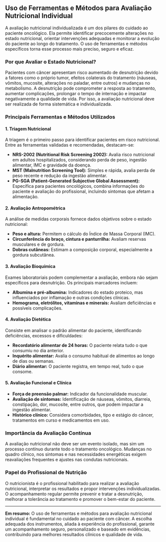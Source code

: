 ## Uso de Ferramentas e Métodos para Avaliação Nutricional Individual

A avaliação nutricional individualizada é um dos pilares do cuidado ao paciente oncológico. Ela permite identificar precocemente alterações no estado nutricional, orientar intervenções adequadas e monitorar a evolução do paciente ao longo do tratamento. O uso de ferramentas e métodos específicos torna esse processo mais preciso, seguro e eficaz.

### Por que Avaliar o Estado Nutricional?

Pacientes com câncer apresentam risco aumentado de desnutrição devido a fatores como o próprio tumor, efeitos colaterais do tratamento (náuseas, vômitos, mucosite, alterações no paladar, entre outros) e mudanças no metabolismo. A desnutrição pode comprometer a resposta ao tratamento, aumentar complicações, prolongar o tempo de internação e impactar negativamente a qualidade de vida. Por isso, a avaliação nutricional deve ser realizada de forma sistemática e individualizada.

### Principais Ferramentas e Métodos Utilizados

#### 1. **Triagem Nutricional**

A triagem é o primeiro passo para identificar pacientes em risco nutricional. Entre as ferramentas validadas e recomendadas, destacam-se:

- **NRS-2002 (Nutritional Risk Screening 2002):** Avalia risco nutricional em adultos hospitalizados, considerando perda de peso, ingestão alimentar, IMC e gravidade da doença.
- **MST (Malnutrition Screening Tool):** Simples e rápida, avalia perda de peso recente e redução da ingestão alimentar.
- **PG-SGA (Patient-Generated Subjective Global Assessment):** Específica para pacientes oncológicos, combina informações do paciente e avaliação do profissional, incluindo sintomas que afetam a alimentação.

#### 2. **Avaliação Antropométrica**

A análise de medidas corporais fornece dados objetivos sobre o estado nutricional:

- **Peso e altura:** Permitem o cálculo do Índice de Massa Corporal (IMC).
- **Circunferência do braço, cintura e panturrilha:** Avaliam reservas musculares e de gordura.
- **Dobras cutâneas:** Estimam a composição corporal, especialmente a gordura subcutânea.

#### 3. **Avaliação Bioquímica**

Exames laboratoriais podem complementar a avaliação, embora não sejam específicos para desnutrição. Os principais marcadores incluem:

- **Albumina e pré-albumina:** Indicadores do estado proteico, mas influenciados por inflamação e outras condições clínicas.
- **Hemograma, eletrólitos, vitaminas e minerais:** Avaliam deficiências e possíveis complicações.

#### 4. **Avaliação Dietética**

Consiste em analisar o padrão alimentar do paciente, identificando deficiências, excessos e dificuldades:

- **Recordatório alimentar de 24 horas:** O paciente relata tudo o que consumiu no dia anterior.
- **Inquérito alimentar:** Avalia o consumo habitual de alimentos ao longo de dias ou semanas.
- **Diário alimentar:** O paciente registra, em tempo real, tudo o que consome.

#### 5. **Avaliação Funcional e Clínica**

- **Força de preensão palmar:** Indicador da funcionalidade muscular.
- **Avaliação de sintomas:** Identificação de náuseas, vômitos, diarreia, constipação, dor, mucosite, entre outros, que podem impactar a ingestão alimentar.
- **Histórico clínico:** Considera comorbidades, tipo e estágio do câncer, tratamentos em curso e medicamentos em uso.

### Importância da Avaliação Contínua

A avaliação nutricional não deve ser um evento isolado, mas sim um processo contínuo durante todo o tratamento oncológico. Mudanças no quadro clínico, nos sintomas e nas necessidades energéticas exigem reavaliações frequentes e ajustes nas condutas nutricionais.

### Papel do Profissional de Nutrição

O nutricionista é o profissional habilitado para realizar a avaliação nutricional, interpretar os resultados e propor intervenções individualizadas. O acompanhamento regular permite prevenir e tratar a desnutrição, melhorar a tolerância ao tratamento e promover o bem-estar do paciente.

---

**Em resumo:** O uso de ferramentas e métodos para avaliação nutricional individual é fundamental no cuidado ao paciente com câncer. A escolha adequada dos instrumentos, aliada à experiência do profissional, garante um acompanhamento seguro, personalizado e baseado em evidências, contribuindo para melhores resultados clínicos e qualidade de vida.